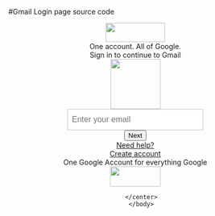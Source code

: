 #Gmail Login page source code
<html>
<title>Gmail Style Login page</title>
<head>
	<link type="text/css" rel="stylesheet" href="body.css">
	</head>
	<body>
	<center>
	<div class="base">
	<div id="logo">
	<img src="https://tse2.mm.bing.net/th?id=OIP.PtFupkRs4vYkMsTc0WKaOAAAAA&pid=Api&P=0&h=180" width="118" height="38" />
	</div>
	<div id="info1">One account. All of Google.</div>
	<div id="info2">Sign in to continue to Gmail</div>
	<div id="form1">
	<div id="form-img">
	<img src="https://tse2.mm.bing.net/th?id=OIP.LPcuqRqM7mAaCGCzGo6qTQHaEK&pid=Api&P=0&h=180" width="99" height="99" />
	</div>
	<div id="mailbox">
	<input placeholder="Enter your email" type="mail" name="name" 
	style="width:270px; height:42px; border: solid 1px #c2c4c6; 
	font-size:16px; padding-left:8px;" />
	</div>
	<div><input type="submit" id="button2" value="Next" /></div>
	<div id="info3"><a href="#"/>Need help?</a></div>
	</div>
	<div id="info4"> <a href="#"/>Create account</a></div>
	<div id="info5">One Google Account for everything Google</div>
	<div><img src="https://tse2.mm.bing.net/th?id=OIP.AYqze1BMSMPBlB3v_41T3AHaHa&pid=Api&P=0&h=180" width="100" height="40" ></div>
	<div id="bottom">
	<ul >
	
	</center>
	</body>
	
</html>
